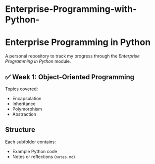 # Enterprise-Programming-with-Python-
# Enterprise Programming in Python

A personal repository to track my progress through the *Enterprise Programming in Python* module.

## ✅ Week 1: Object-Oriented Programming
Topics covered:
- Encapsulation
- Inheritance
- Polymorphism
- Abstraction

## Structure
Each subfolder contains:
- Example Python code
- Notes or reflections (`notes.md`)



